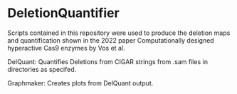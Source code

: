 # DeletionQuantifier

Scripts contained in this repository were used to produce the deletion maps and quantification shown in the 2022 paper Computationally designed hyperactive Cas9 enzymes by Vos et al.

DelQuant: Quantifies Deletions from CIGAR strings from .sam files in directories as specifed.

Graphmaker: Creates plots from DelQuant output.
